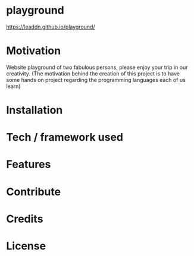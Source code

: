 # playground
https://leaddn.github.io/playground/

# Motivation
Website playground of two fabulous persons, please enjoy your trip in our creativity.
(The motivation behind the creation of this project is to have some 
hands on project regarding the programming languages each of us learn) 
<!-- you can reformulate 
Or write something else-->

# Installation

# Tech / framework used

# Features

# Contribute

# Credits


# License
